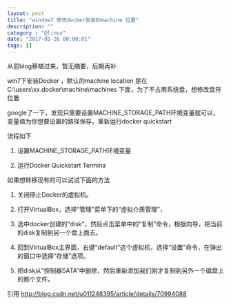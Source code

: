 ```yaml
---
layout: post
title: "window7 修改docker安装的machine 位置"
description: ""
category : "@linux"
date: "2017-05-26 00:00:01"
tags: []
---
```

从前blog移植过来，暂无摘要，后期再补
<!-- more -->  



win7下安装Docker ，默认的machine location 是在C:\users\xx\.docker\machine\machines 下面，为了不占用系统盘，想修改盘符位置


google了一下，发现只需要设置MACHINE_STORAGE_PATH环境变量就可以，变量值为你想要设置的路径保存，重新运行docker quickstart


流程如下

1. 设置MACHINE_STORAGE_PATH环境变量

2. 运行Docker Quickstart Termina

如果想转移现有的可以试试下面的方法

1. 关闭停止Docker的虚拟机。

2. 打开VirtualBox，选择“管理”菜单下的“虚拟介质管理”，

3. 选中docker创建的“disk”，然后点击菜单中的“复制”命令，根据向导，把当前的disk复制到另一个盘上面去。

4. 回到VirtualBox主界面，右键“default”这个虚拟机，选择“设置”命令，在弹出的窗口中选择“存储”选项。

5. 把disk从“控制器SATA”中删除，然后重新添加我们刚才复制到另外一个磁盘上的那个文件。


引用
http://blog.csdn.net/u011248395/article/details/70994088